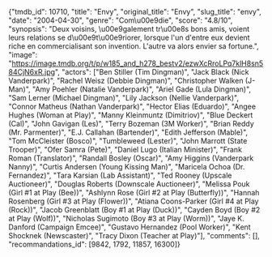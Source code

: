 {"tmdb_id": 10710, "title": "Envy", "original_title": "Envy", "slug_title": "envy", "date": "2004-04-30", "genre": "Com\u00e9die", "score": "4.8/10", "synopsis": "Deux voisins, \u00e9galement tr\u00e8s bons amis, voient leurs relations se d\u00e9t\u00e9riorer, lorsque l'un d'entre eux devient riche en commercialisant son invention. L'autre va alors envier sa fortune.", "image": "https://image.tmdb.org/t/p/w185_and_h278_bestv2/ezwXcRroLPq7klH8sn584CjN6xR.jpg", "actors": ["Ben Stiller (Tim Dingman)", "Jack Black (Nick Vanderpark)", "Rachel Weisz (Debbie Dingman)", "Christopher Walken (J-Man)", "Amy Poehler (Natalie Vanderpark)", "Ariel Gade (Lula Dingman)", "Sam Lerner (Michael Dingman)", "Lily Jackson (Nellie Vanderpark)", "Connor Matheus (Nathan Vanderpark)", "Hector Elias (Eduardo)", "Angee Hughes (Woman at Play)", "Manny Kleinmuntz (Dimitriov)", "Blue Deckert (Cal)", "John Gavigan (Les)", "Terry Bozeman (3M Worker)", "Brian Reddy (Mr. Parmenter)", "E.J. Callahan (Bartender)", "Edith Jefferson (Mable)", "Tom McCleister (Bosco)", "Tumbleweed (Lester)", "John Marrott (State Trooper)", "Ofer Samra (Pete)", "Daniel Lugo (Italian Minister)", "Frank Roman (Translator)", "Randall Bosley (Oscar)", "Amy Higgins (Vanderpark Nanny)", "Curtis Andersen (Young Kissing Man)", "Maricela Ochoa (Dr. Fernandez)", "Tara Karsian (Lab Assistant)", "Ted Rooney (Upscale Auctioneer)", "Douglas Roberts (Downscale Auctioneer)", "Melissa Pouk (Girl #1 at Play (Bee))", "Ashlynn Rose (Girl #2 at Play (Butterfly))", "Hannah Rosenberg (Girl #3 at Play (Flower))", "Atiana Coons-Parker (Girl #4 at Play (Rock))", "Jacob Greenblatt (Boy #1 at Play (Duck))", "Cayden Boyd (Boy #2 at Play (Wolf))", "Nicholas Sugimoto (Boy #3 at Play (Worm))", "Jaye K. Danford (Campaign Emcee)", "Gustavo Hernandez (Pool Worker)", "Kent Shocknek (Newscaster)", "Tracy Dixon (Teacher at Play)"], "comments": [], "recommandations_id": [9842, 1792, 11857, 16300]}